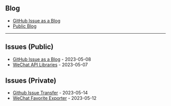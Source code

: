 
Blog
---

- [GitHub Issue as a Blog](https://github.com/dylanninin/dylanninin.com/issues/72)
- [Public Blog](https://dylanninin.com)

---

Issues (Public)
---

- [GitHub Issue as a Blog](https://github.com/dylanninin/dylanninin.com/issues/72) - 2023-05-08
- [WeChat API Libraries](https://github.com/dylanninin/dylanninin.com/issues/71) - 2023-05-07

Issues (Private)
---

- [Github Issue Transfer](https://github.com/dylanninin/private-note/issues/2) - 2023-05-14
- [WeChat Favorite Exporter](https://github.com/dylanninin/private-note/issues/1) - 2023-05-12
